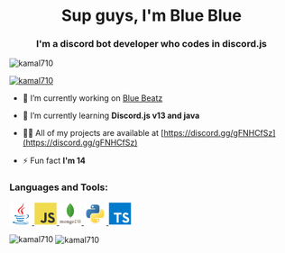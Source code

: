 <h1 align="center">Sup guys, I'm Blue Blue</h1>
<h3 align="center">I'm a discord bot developer who codes in discord.js</h3>

<p align="left"> <img src="https://komarev.com/ghpvc/?username=kamal710&label=Profile%20views&color=0e75b6&style=flat" alt="kamal710" /> </p>

<p align="left"> <a href="https://github.com/ryo-ma/github-profile-trophy"><img src="https://github-profile-trophy.vercel.app/?username=kamal710" alt="kamal710" /></a> </p>

- 🔭 I’m currently working on [Blue Beatz](https://discord.com/api/oauth2/authorize?client_id=849850184023670796&permissions=8589934591&scope=applications.commands%20bot)

- 🌱 I’m currently learning **Discord.js v13 and java**

- 👨‍💻 All of my projects are available at [https://discord.gg/gFNHCfSz](https://discord.gg/gFNHCfSz)

- ⚡ Fun fact **I'm 14**


<h3 align="left">Languages and Tools:</h3>
<p align="left"> <a href="https://www.java.com" target="_blank"> <img src="https://raw.githubusercontent.com/devicons/devicon/master/icons/java/java-original.svg" alt="java" width="40" height="40"/> </a> <a href="https://developer.mozilla.org/en-US/docs/Web/JavaScript" target="_blank"> <img src="https://raw.githubusercontent.com/devicons/devicon/master/icons/javascript/javascript-original.svg" alt="javascript" width="40" height="40"/> </a> <a href="https://www.mongodb.com/" target="_blank"> <img src="https://raw.githubusercontent.com/devicons/devicon/master/icons/mongodb/mongodb-original-wordmark.svg" alt="mongodb" width="40" height="40"/> </a> <a href="https://www.python.org" target="_blank"> <img src="https://raw.githubusercontent.com/devicons/devicon/master/icons/python/python-original.svg" alt="python" width="40" height="40"/> </a> <a href="https://www.typescriptlang.org/" target="_blank"> <img src="https://raw.githubusercontent.com/devicons/devicon/master/icons/typescript/typescript-original.svg" alt="typescript" width="40" height="40"/> </a> </p>

<p><img align="left" src="https://github-readme-stats.vercel.app/api/top-langs?username=kamal710&show_icons=true&locale=en&layout=compact" alt="kamal710" /></p>

<p>&nbsp;<img align="center" src="https://github-readme-stats.vercel.app/api?username=kamal710&show_icons=true&locale=en" alt="kamal710" /></p>
